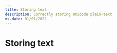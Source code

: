 ```yaml
---
title: Storing text
description: Correctly storing Unicode plain-text
ms.date: 01/01/2022
---
```

# Storing text
